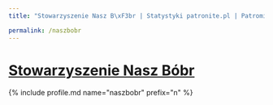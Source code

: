 ```yaml
---
title: "Stowarzyszenie Nasz B\xF3br | Statystyki patronite.pl | Patromierz"

permalink: /naszbobr
---
```


# [Stowarzyszenie Nasz Bóbr](https://patronite.pl/naszbobr)

{% include profile.md name="naszbobr" prefix="n" %}
